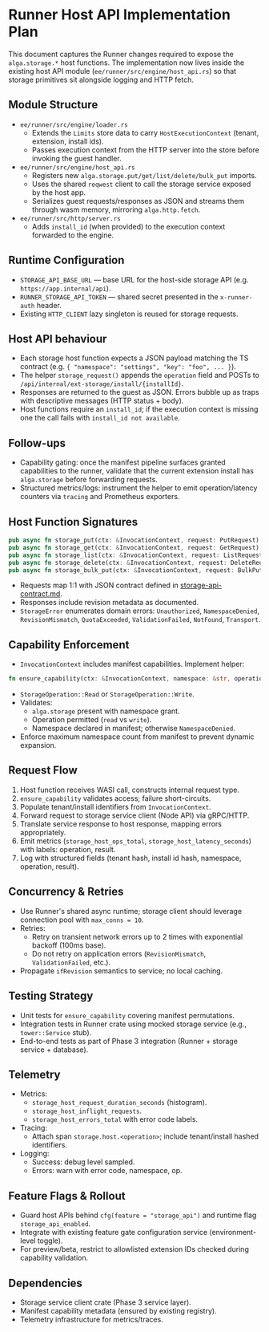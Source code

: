 # Runner Host API Implementation Plan

This document captures the Runner changes required to expose the `alga.storage.*` host functions. The implementation now lives inside the existing host API module (`ee/runner/src/engine/host_api.rs`) so that storage primitives sit alongside logging and HTTP fetch.

## Module Structure

- `ee/runner/src/engine/loader.rs`
  - Extends the `Limits` store data to carry `HostExecutionContext` (tenant, extension, install ids).
  - Passes execution context from the HTTP server into the store before invoking the guest handler.
- `ee/runner/src/engine/host_api.rs`
  - Registers new `alga.storage.put/get/list/delete/bulk_put` imports.
  - Uses the shared `reqwest` client to call the storage service exposed by the host app.
  - Serializes guest requests/responses as JSON and streams them through wasm memory, mirroring `alga.http.fetch`.
- `ee/runner/src/http/server.rs`
  - Adds `install_id` (when provided) to the execution context forwarded to the engine.

## Runtime Configuration

- `STORAGE_API_BASE_URL` — base URL for the host-side storage API (e.g. `https://app.internal/api`).
- `RUNNER_STORAGE_API_TOKEN` — shared secret presented in the `x-runner-auth` header.
- Existing `HTTP_CLIENT` lazy singleton is reused for storage requests.

## Host API behaviour

- Each storage host function expects a JSON payload matching the TS contract (e.g. `{ "namespace": "settings", "key": "foo", ... }`).
- The helper `storage_request()` appends the `operation` field and POSTs to `/api/internal/ext-storage/install/{installId}`.
- Responses are returned to the guest as JSON. Errors bubble up as traps with descriptive messages (HTTP status + body).
- Host functions require an `install_id`; if the execution context is missing one the call fails with `install_id not available`.

## Follow-ups

- Capability gating: once the manifest pipeline surfaces granted capabilities to the runner, validate that the current extension install has `alga.storage` before forwarding requests.
- Structured metrics/logs: instrument the helper to emit operation/latency counters via `tracing` and Prometheus exporters.

## Host Function Signatures

```rust
pub async fn storage_put(ctx: &InvocationContext, request: PutRequest) -> Result<PutResponse, StorageError>;
pub async fn storage_get(ctx: &InvocationContext, request: GetRequest) -> Result<GetResponse, StorageError>;
pub async fn storage_list(ctx: &InvocationContext, request: ListRequest) -> Result<ListResponse, StorageError>;
pub async fn storage_delete(ctx: &InvocationContext, request: DeleteRequest) -> Result<(), StorageError>;
pub async fn storage_bulk_put(ctx: &InvocationContext, request: BulkPutRequest) -> Result<BulkPutResponse, StorageError>;
```

- Requests map 1:1 with JSON contract defined in [storage-api-contract.md](storage-api-contract.md).
- Responses include revision metadata as documented.
- `StorageError` enumerates domain errors: `Unauthorized`, `NamespaceDenied`, `RevisionMismatch`, `QuotaExceeded`, `ValidationFailed`, `NotFound`, `Transport`.

## Capability Enforcement

- `InvocationContext` includes manifest capabilities. Implement helper:

```rust
fn ensure_capability(ctx: &InvocationContext, namespace: &str, operation: StorageOperation) -> Result<(), StorageError>;
```

- `StorageOperation::Read` or `StorageOperation::Write`.
- Validates:
  - `alga.storage` present with namespace grant.
  - Operation permitted (`read` vs `write`).
  - Namespace declared in manifest; otherwise `NamespaceDenied`.
- Enforce maximum namespace count from manifest to prevent dynamic expansion.

## Request Flow

1. Host function receives WASI call, constructs internal request type.
2. `ensure_capability` validates access; failure short-circuits.
3. Populate tenant/install identifiers from `InvocationContext`.
4. Forward request to storage service client (Node API) via gRPC/HTTP.
5. Translate service response to host response, mapping errors appropriately.
6. Emit metrics (`storage_host_ops_total`, `storage_host_latency_seconds`) with labels: operation, result.
7. Log with structured fields (tenant hash, install id hash, namespace, operation, result).

## Concurrency & Retries

- Use Runner's shared async runtime; storage client should leverage connection pool with `max_conns = 10`.
- Retries:
  - Retry on transient network errors up to 2 times with exponential backoff (100ms base).
  - Do not retry on application errors (`RevisionMismatch`, `ValidationFailed`, etc.).
- Propagate `ifRevision` semantics to service; no local caching.

## Testing Strategy

- Unit tests for `ensure_capability` covering manifest permutations.
- Integration tests in Runner crate using mocked storage service (e.g., `tower::Service` stub).
- End-to-end tests as part of Phase 3 integration (Runner + storage service + database).

## Telemetry

- Metrics:
  - `storage_host_request_duration_seconds` (histogram).
  - `storage_host_inflight_requests`.
  - `storage_host_errors_total` with error code labels.
- Tracing:
  - Attach span `storage.host.<operation>`; include tenant/install hashed identifiers.
- Logging:
  - Success: debug level sampled.
  - Errors: warn with error code, namespace, op.

## Feature Flags & Rollout

- Guard host APIs behind `cfg(feature = "storage_api")` and runtime flag `storage_api_enabled`.
- Integrate with existing feature gate configuration service (environment-level toggle).
- For preview/beta, restrict to allowlisted extension IDs checked during capability validation.

## Dependencies

- Storage service client crate (Phase 3 service layer).
- Manifest capability metadata (ensured by existing registry).
- Telemetry infrastructure for metrics/traces.
